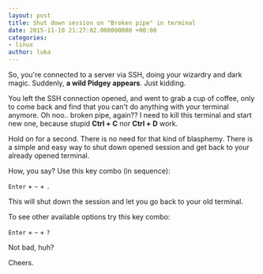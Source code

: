 ```yaml
---
layout: post
title: Shut down session on "Broken pipe" in terminal
date: 2015-11-10 21:27:02.000000000 +00:00
categories:
- linux
author: luka
---
```

So, you're connected to a server via SSH, doing your wizardry and dark magic. Suddenly, **a wild Pidgey appears**. Just kidding.

You left the SSH connection opened, and went to grab a cup of coffee, only to come back and find that you can't do anything with your terminal anymore.
Oh noo.. broken pipe, again?? I need to kill this terminal and start new one, because stupid **Ctrl + C** nor **Ctrl + D** work.

Hold on for a second. There is no need for that kind of blasphemy. There is a simple and easy way to shut down opened session and get back to your already opened terminal.

How, you say?
Use this key combo (in sequence):

`Enter` + `~` + `.`

This will shut down the session and let you go back to your old terminal.

To see other available options try this key combo:

`Enter` + `~` + `?`

Not bad, huh?

Cheers.